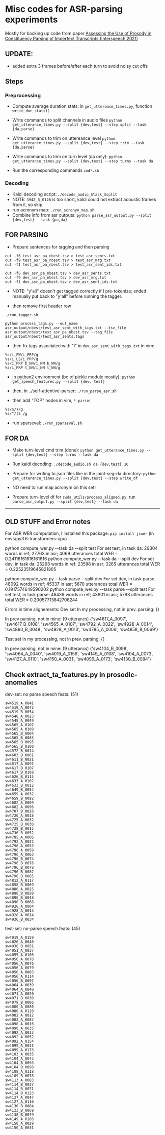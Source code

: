 # Misc codes for ASR-parsing experiments

Mostly for backing up code from paper [Assessing the Use of Prosody in Constituency Parsing of Imperfect Transcripts (Interspeech 2021)](https://arxiv.org/abs/2106.07794)

## UPDATE:
* added extra 3 frames before/after each turn to avoid noisy cut offs

## Steps
### Preprocessing

* Compute average duration stats: in `get_utterance_times.py`, function `write_dur_stats()`

* Write commands to split channels in audio files
`python get_utterance_times.py --split {dev,test} --step split --task {da,parse}`
* Write commands to trim on uttereance level
`python get_utterance_times.py --split {dev,test} --step trim --task {da,parse}`

* Write commands to trim on turn level (da only):
`python get_utterance_times.py --split {dev,test} --step turns --task da`

* Run the corresponding commands `cmd*.sh`

### Decoding 
* Kaldi decoding script: `./decode_audio_$task_$split`
* NOTE: `3942_B_0126` is too short, kaldi could not extract acoustic frames from it, so skip
* run acronym map: `./run_acronym_map.sh`
* Combine info from asr outputs:
`python parse_asr_output.py --split {dev,test} --task {pa,da}`


## FOR PARSING
* Prepare sentences for tagging and then parsing
```
cut -f6 test_asr_pa_nbest.tsv > test_asr_sents.txt
cut -f9 test_asr_pa_nbest.tsv > test_asr_mrg.txt 
cut -f1 test_asr_pa_nbest.tsv > test_asr_sent_ids.txt 

cut -f6 dev_asr_pa_nbest.tsv > dev_asr_sents.txt
cut -f9 dev_asr_pa_nbest.tsv > dev_asr_mrg.txt 
cut -f1 dev_asr_pa_nbest.tsv > dev_asr_sent_ids.txt 
```

* NOTE:
"y'all" doesn't get tagged correctly if I pre-tokenize; ended manually put back to "y'all" before running the tagger.

* then remove first header row

```
./run_tagger.sh

python process_tags.py --out_name asr_output/nbest/test_asr_sent_with_tags.txt --tsv_file asr_output/nbest/test_asr_pa_nbest.tsv --tag_file asr_output/nbest/test_asr_sents.tags
```

* then fix tags associated with "i" in `dev_asr_sent_with_tags.txt`
in vim:
```
%s/i_FW/i_PRP/g
%s/i_LS/i_PRP/g
%s/i_PRP b_NN/i_NN b_NN/g
%s/i_PRP t_NN/i_NN t_NN/g
```

* in python2 environment (bc of pickle module mostly): `python get_speech_features.py --split {dev, test}`

* then, in ../self-attentive-parser: `./run_parse_asr.sh`

* then add "TOP" nodes
in vim, `*.parse`:
```
%s/$/)/g
%s/^/(S /g
```

* run sparseval: `./run_sparseval.sh`

## FOR DA 
* Make turn-level cmd trim (done): `python get_utterance_times.py --split {dev,test} --step turns --task da` 

* Run kaldi decoding: `./decode_audio.sh da {dev,test} 10` 

* Prepare for writing to json files like in the joint-seg-da directory:
`python get_utterance_times.py --split {dev,test} --step write_df`

* NO need to run map acronym on this set! 

* Prepare turn-level df for `swda_utils/process_aligned.py`: run `parse_asr_output.py --split {dev,test} --task da`

--------------------------------------
## OLD STUFF and Error notes

For ASR WER computation, I installed this package:
`pip install jiwer`
(in envs/py3.6-transformers-cpu)

python compute_wer.py --task da --split test
For set test, in task da:
    29304 words in ref; 27763 in asr; 4069 utterances total
    WER = 0.24116161616161616
python compute_wer.py --task da --split dev
For set dev, in task da:
    25298 words in ref; 23598 in asr; 3265 utterances total
    WER = 0.22523519645821805

python compute_wer.py --task parse --split dev
For set dev, in task parse:
    48092 words in ref; 45337 in asr; 5670 utterances total
    WER = 0.1917574648590202
python compute_wer.py --task parse --split test
For set test, in task parse:
    46436 words in ref; 43901 in asr; 5793 utterances total
    WER = 0.20057713842708244

Errors in time alignements:
Dev set
In my processing, not in prev. parsing:
{}

In prev parsing, not in mine: (9 utterancs)
{'sw4617_A_0097', 'sw4617_B_0108', 'sw4565_A_0107', 'sw4792_A_0022', 'sw4928_A_0014', 'sw4890_B_0048', 'sw4928_A_0013', 'sw4785_A_0006', 'sw4858_B_0069'}

Test set
In my processing, not in prev. parsing:
{}

In prev parsing, not in mine: (9 utterancs)
{'sw4104_B_0098', 'sw4064_A_0040', 'sw4019_A_0159', 'sw4149_A_0108', 'sw4104_A_0073', 'sw4127_A_0110', 'sw4150_A_0031', 'sw4099_A_0173', 'sw4130_B_0084'}

## Check extract_ta_features.py in prosodic-anomalies

dev-set: no parse speech feats: (51)
```
sw4519_A_0041
sw4519_A_0072
sw4519_B_0054
sw4548_A_0023
sw4548_A_0049
sw4565_A_0107
sw4565_A_0109
sw4565_B_0004
sw4565_B_0085
sw4565_B_0095
sw4565_B_0100
sw4572_B_0014
sw4603_B_0061
sw4611_B_0021
sw4617_A_0097
sw4617_B_0107
sw4617_B_0108
sw4626_B_0115
sw4633_A_0102
sw4633_B_0012
sw4649_B_0054
sw4659_A_0032
sw4659_B_0082
sw4682_A_0009
sw4682_A_0096
sw4707_B_0026
sw4720_A_0018
sw4725_A_0032
sw4725_B_0030
sw4728_B_0015
sw4736_B_0052
sw4785_A_0006
sw4792_A_0022
sw4796_A_0053
sw4796_A_0059
sw4796_A_0063
sw4796_B_0074
sw4796_B_0076
sw4796_B_0078
sw4796_B_0082
sw4796_B_0085
sw4812_A_0117
sw4858_B_0069
sw4886_A_0025
sw4890_B_0020
sw4890_B_0048
sw4890_B_0068
sw4928_A_0004
sw4928_A_0013
sw4928_A_0014
sw4936_B_0034
```

test-set: no-parse speech feats: (45)
```
sw4019_A_0159
sw4026_A_0040
sw4038_B_0051
sw4051_A_0037
sw4055_A_0106
sw4056_A_0070
sw4056_A_0076
sw4056_A_0079
sw4056_A_0083
sw4056_A_0114
sw4056_B_0097
sw4064_A_0039
sw4064_A_0040
sw4071_A_0020
sw4071_B_0030
sw4079_B_0006
sw4080_A_0086
sw4080_A_0120
sw4082_A_0012
sw4082_A_0087
sw4090_A_0016
sw4090_A_0035
sw4092_A_0033
sw4092_A_0052
sw4092_A_0154
sw4099_A_0031
sw4099_A_0173
sw4103_A_0035
sw4104_A_0073
sw4104_B_0093
sw4104_B_0098
sw4108_A_0118
sw4109_B_0078
sw4113_A_0083
sw4114_B_0037
sw4114_B_0071
sw4114_B_0123
sw4127_A_0047
sw4127_A_0110
sw4130_B_0084
sw4133_B_0069
sw4138_B_0079
sw4149_A_0108
sw4150_A_0029
sw4150_A_0031
```

